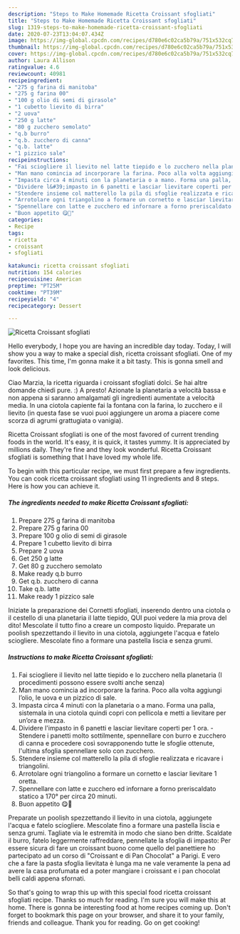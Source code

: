 ```yaml
---
description: "Steps to Make Homemade Ricetta Croissant sfogliati"
title: "Steps to Make Homemade Ricetta Croissant sfogliati"
slug: 1319-steps-to-make-homemade-ricetta-croissant-sfogliati
date: 2020-07-23T13:04:07.434Z
image: https://img-global.cpcdn.com/recipes/d780e6c02ca5b79a/751x532cq70/ricetta-croissant-sfogliati-recipe-main-photo.jpg
thumbnail: https://img-global.cpcdn.com/recipes/d780e6c02ca5b79a/751x532cq70/ricetta-croissant-sfogliati-recipe-main-photo.jpg
cover: https://img-global.cpcdn.com/recipes/d780e6c02ca5b79a/751x532cq70/ricetta-croissant-sfogliati-recipe-main-photo.jpg
author: Laura Allison
ratingvalue: 4.6
reviewcount: 40981
recipeingredient:
- "275 g farina di manitoba"
- "275 g farina 00"
- "100 g olio di semi di girasole"
- "1 cubetto lievito di birra"
- "2 uova"
- "250 g latte"
- "80 g zucchero semolato"
- "q.b burro"
- "q.b. zucchero di canna"
- "q.b. latte"
- "1 pizzico sale"
recipeinstructions:
- "Fai sciogliere il lievito nel latte tiepido e lo zucchero nella planetaria (I procedimenti possono essere svolti anche senza)"
- "Man mano comincia ad incorporare la farina. Poco alla volta aggiungi l’olio, le uova e un pizzico di sale."
- "Impasta circa 4 minuti con la planetaria o a mano. Forma una palla, sistemala in una ciotola quindi copri con pellicola e metti a lievitare per un’ora e mezza."
- "Dividere l&#39;impasto in 6 panetti e lasciar lievitare coperti per 1 ora. Stendere i panetti molto sottilmente, spennellare con burro e zucchero di canna e procedere così sovrapponendo tutte le sfoglie ottenute, l&#39;ultima sfoglia spennellare solo con zucchero."
- "Stendere insieme col matterello la pila di sfoglie realizzata e ricavare i triangolini."
- "Arrotolare ogni triangolino a formare un cornetto e lasciar lievitare 1 oretta."
- "Spennellare con latte e zucchero ed infornare a forno preriscaldato statico a 170° per circa 20 minuti."
- "Buon appetito 😋🥰"
categories:
- Recipe
tags:
- ricetta
- croissant
- sfogliati

katakunci: ricetta croissant sfogliati 
nutrition: 154 calories
recipecuisine: American
preptime: "PT25M"
cooktime: "PT39M"
recipeyield: "4"
recipecategory: Dessert

---
```



![Ricetta Croissant sfogliati](https://img-global.cpcdn.com/recipes/d780e6c02ca5b79a/751x532cq70/ricetta-croissant-sfogliati-recipe-main-photo.jpg)

Hello everybody, I hope you are having an incredible day today. Today, I will show you a way to make a special dish, ricetta croissant sfogliati. One of my favorites. This time, I'm gonna make it a bit tasty. This is gonna smell and look delicious.

Ciao Marzia, la ricetta riguarda i croissant sfogliati dolci. Se hai altre domande chiedi pure. :) A presto! Azionate la planetaria a velocità bassa e non appena si saranno amalgamati gli ingredienti aumentate a velocità media. In una ciotola capiente fai la fontana con la farina, lo zucchero e il lievito (in questa fase se vuoi puoi aggiungere un aroma a piacere come scorza di agrumi grattugiata o vanigia).

Ricetta Croissant sfogliati is one of the most favored of current trending foods in the world. It's easy, it is quick, it tastes yummy. It is appreciated by millions daily. They're fine and they look wonderful. Ricetta Croissant sfogliati is something that I have loved my whole life.


To begin with this particular recipe, we must first prepare a few ingredients. You can cook ricetta croissant sfogliati using 11 ingredients and 8 steps. Here is how you can achieve it.

<!--inarticleads1-->

##### The ingredients needed to make Ricetta Croissant sfogliati:

1. Prepare 275 g farina di manitoba
1. Prepare 275 g farina 00
1. Prepare 100 g olio di semi di girasole
1. Prepare 1 cubetto lievito di birra
1. Prepare 2 uova
1. Get 250 g latte
1. Get 80 g zucchero semolato
1. Make ready q.b burro
1. Get q.b. zucchero di canna
1. Take q.b. latte
1. Make ready 1 pizzico sale


Iniziate la preparazione dei Cornetti sfogliati, inserendo dentro una ciotola o il cestello di una planetaria il latte tiepido, QUI puoi vedere la mia prova del dito! Mescolate il tutto fino a creare un composto liquido. Preparate un poolish spezzettando il lievito in una ciotola, aggiungete l&#39;acqua e fatelo sciogliere. Mescolate fino a formare una pastella liscia e senza grumi. 

<!--inarticleads2-->

##### Instructions to make Ricetta Croissant sfogliati:

1. Fai sciogliere il lievito nel latte tiepido e lo zucchero nella planetaria (I procedimenti possono essere svolti anche senza)
1. Man mano comincia ad incorporare la farina. Poco alla volta aggiungi l’olio, le uova e un pizzico di sale.
1. Impasta circa 4 minuti con la planetaria o a mano. Forma una palla, sistemala in una ciotola quindi copri con pellicola e metti a lievitare per un’ora e mezza.
1. Dividere l&#39;impasto in 6 panetti e lasciar lievitare coperti per 1 ora. - Stendere i panetti molto sottilmente, spennellare con burro e zucchero di canna e procedere così sovrapponendo tutte le sfoglie ottenute, l&#39;ultima sfoglia spennellare solo con zucchero.
1. Stendere insieme col matterello la pila di sfoglie realizzata e ricavare i triangolini.
1. Arrotolare ogni triangolino a formare un cornetto e lasciar lievitare 1 oretta.
1. Spennellare con latte e zucchero ed infornare a forno preriscaldato statico a 170° per circa 20 minuti.
1. Buon appetito 😋🥰


Preparate un poolish spezzettando il lievito in una ciotola, aggiungete l&#39;acqua e fatelo sciogliere. Mescolate fino a formare una pastella liscia e senza grumi. Tagliate via le estremità in modo che siano ben dritte. Scaldate il burro, fatelo leggermente raffreddare, pennellate la sfoglia di impasto: Per essere sicura di fare un croissant buono come quello del panettiere ho partecipato ad un corso di &#34;Croissant e di Pan Chocolat&#34; a Parigi. E vero che a fare la pasta sfoglia lievitata è lunga ma ne vale veramente la pena ad avere la casa profumata ed a poter mangiare i croissant e i pan chocolat belli caldi appena sfornati. 

So that's going to wrap this up with this special food ricetta croissant sfogliati recipe. Thanks so much for reading. I'm sure you will make this at home. There is gonna be interesting food at home recipes coming up. Don't forget to bookmark this page on your browser, and share it to your family, friends and colleague. Thank you for reading. Go on get cooking!
